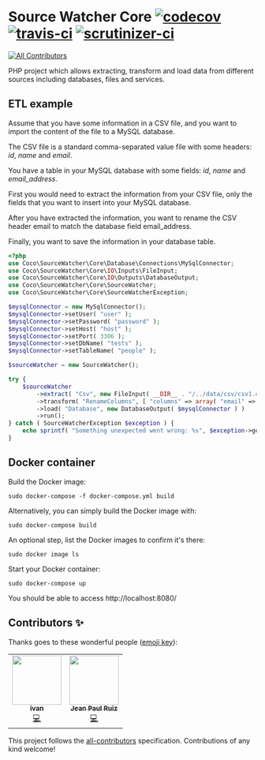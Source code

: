 # Source Watcher Core [![codecov](https://codecov.io/gh/TheCocoTeam/source-watcher-core/branch/master/graph/badge.svg)](https://codecov.io/gh/TheCocoTeam/source-watcher-core) [![travis-ci](https://travis-ci.com/TheCocoTeam/source-watcher-core.svg?branch=master)](https://travis-ci.com/github/TheCocoTeam/source-watcher-core) [![scrutinizer-ci](https://scrutinizer-ci.com/g/TheCocoTeam/source-watcher-core/badges/quality-score.png?b=master)](https://scrutinizer-ci.com/g/TheCocoTeam/source-watcher-core/?branch=master)
<!-- ALL-CONTRIBUTORS-BADGE:START - Do not remove or modify this section -->
[![All Contributors](https://img.shields.io/badge/all_contributors-1-orange.svg?style=flat-square)](#contributors-)
<!-- ALL-CONTRIBUTORS-BADGE:END -->

PHP project which allows extracting, transform and load data from different sources including databases, files and services.

## ETL example

Assume that you have some information in a CSV file, and you want to import the content of the file to a MySQL database.

The CSV file is a standard comma-separated value file with some headers: *id*, *name* and *email*.

You have a table in your MySQL database with some fields: *id*, *name* and *email_address*.

First you would need to extract the information from your CSV file, only the fields that you want to insert into your MySQL database.

After you have extracted the information, you want to rename the CSV header email to match the database field email_address.

Finally, you want to save the information in your database table.

```php
<?php
use Coco\SourceWatcher\Core\Database\Connections\MySqlConnector;
use Coco\SourceWatcher\Core\IO\Inputs\FileInput;
use Coco\SourceWatcher\Core\IO\Outputs\DatabaseOutput;
use Coco\SourceWatcher\Core\SourceWatcher;
use Coco\SourceWatcher\Core\SourceWatcherException;

$mysqlConnector = new MySqlConnector();
$mysqlConnector->setUser( "user" );
$mysqlConnector->setPassword( "password" );
$mysqlConnector->setHost( "host" );
$mysqlConnector->setPort( 3306 );
$mysqlConnector->setDbName( "tests" );
$mysqlConnector->setTableName( "people" );

$sourceWatcher = new SourceWatcher();

try {
    $sourceWatcher
        ->extract( "Csv", new FileInput( __DIR__ . "/../data/csv/csv1.csv" ), [ "columns" => array( "name", "email" ) ] )
        ->transform( "RenameColumns", [ "columns" => array( "email" => "email_address" ) ] )
        ->load( "Database", new DatabaseOutput( $mysqlConnector ) )
        ->run();
} catch ( SourceWatcherException $exception ) {
    echo sprintf( "Something unexpected went wrong: %s", $exception->getMessage() );
}
```

## Docker container

Build the Docker image:

```shell
sudo docker-compose -f docker-compose.yml build
```

Alternatively, you can simply build the Docker image with:

```shell
sudo docker-compose build
```

An optional step, list the Docker images to confirm it's there:

```shell
sudo docker image ls
```

Start your Docker container:

```shell
sudo docker-compose up
```

You should be able to access http://localhost:8080/

## Contributors ✨

Thanks goes to these wonderful people ([emoji key](https://allcontributors.org/docs/en/emoji-key)):

<!-- ALL-CONTRIBUTORS-LIST:START - Do not remove or modify this section -->
<!-- prettier-ignore-start -->
<!-- markdownlint-disable -->
<table>
  <tr>
    <td align="center"><a href="https://ivanon.io"><img src="https://avatars3.githubusercontent.com/u/26074267?v=4" width="100px;" alt=""/><br /><sub><b>ivan</b></sub></a><br /><a href="https://github.com/TheCocoTeam/source-watcher-core/commits?author=ivanljutyj" title="Code">💻</a></td>
    <td align="center"><a href="http://bit.ly/jprv-linkedin"><img src="https://avatars0.githubusercontent.com/u/4614970?v=4" width="100px;" alt=""/><br /><sub><b>Jean Paul Ruiz</b></sub></a><br /><a href="https://github.com/TheCocoTeam/source-watcher-core/commits?author=jpruiz114" title="Code">💻</a></td>
  </tr>
</table>
<!-- markdownlint-enable -->
<!-- prettier-ignore-end -->
<!-- ALL-CONTRIBUTORS-LIST:END -->

This project follows the [all-contributors](https://github.com/all-contributors/all-contributors) specification. Contributions of any kind welcome!
